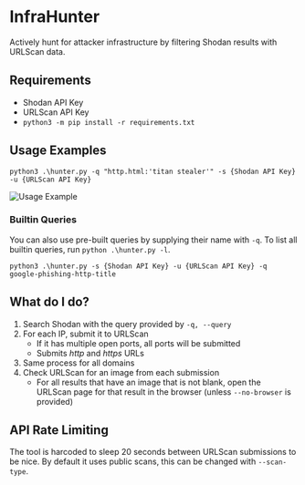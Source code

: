 # InfraHunter

Actively hunt for attacker infrastructure by filtering Shodan results with URLScan data.

## Requirements

- Shodan API Key
- URLScan API Key
- `python3 -m pip install -r requirements.txt`

## Usage Examples

`python3 .\hunter.py -q "http.html:'titan stealer'" -s {Shodan API Key} -u {URLScan API Key}`

![Usage Example](assets/usage.png)

### Builtin Queries

You can also use pre-built queries by supplying their name with `-q`. To list all builtin queries, run `python .\hunter.py -l`.

`python3 .\hunter.py -s {Shodan API Key} -u {URLScan API Key} -q google-phishing-http-title`

## What do I do?

1. Search Shodan with the query provided by `-q, --query`
2. For each IP, submit it to URLScan
    - If it has multiple open ports, all ports will be submitted
    - Submits *http* and *https* URLs
3. Same process for all domains
4. Check URLScan for an image from each submission
    - For all results that have an image that is not blank, open the URLScan page for that result in the browser (unless `--no-browser` is provided)

## API Rate Limiting

The tool is harcoded to sleep 20 seconds between URLScan submissions to be nice. By default it uses public scans, this can be changed with `--scan-type`.
